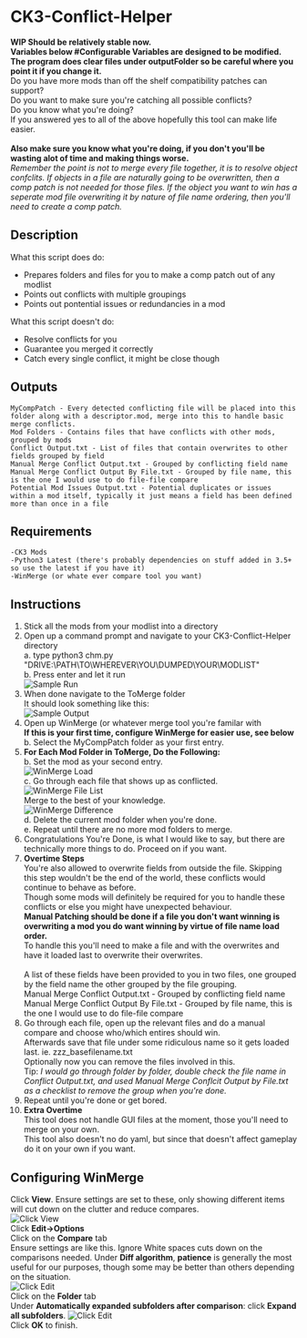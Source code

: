 # CK3-Conflict-Helper
<b>WIP Should be relatively stable now.<br>
Variables below #Configurable Variables are designed to be modified.<br>
The program does clear files under outputFolder so be careful where you point it if you change it.</b><br>
Do you have more mods than off the shelf compatibility patches can support?<br>
Do you want to make sure you're catching all possible conflicts?<br>
Do you know what you're doing?<br>
If you answered yes to all of the above hopefully this tool can make life easier.<br><br>
<b>Also make sure you know what you're doing, if you don't you'll be wasting alot of time and making things worse.<br></b>
<i>Remember the point is not to merge every file together, it is to resolve object confclits. If objects in a file are naturally going to be overwritten, then a comp patch is not needed for those files.  If the object you want to win has a seperate mod file overwriting it by nature of file name ordering, then you'll need to create a comp patch.</i>
## Description
What this script does do:<br>
- Prepares folders and files for you to make a comp patch out of any modlist
- Points out conflicts with multiple groupings
- Points out pontential issues or redundancies in a mod

What this script doesn't do:<br>
- Resolve conflicts for you
- Guarantee you merged it correctly
- Catch every single conflict, it might be close though
## Outputs
    MyCompPatch - Every detected conflicting file will be placed into this folder along with a descriptor.mod, merge into this to handle basic merge conflicts.
    Mod Folders - Contains files that have conflicts with other mods, grouped by mods
    Conflict Output.txt - List of files that contain overwrites to other fields grouped by field
    Manual Merge Conflict Output.txt - Grouped by conflicting field name
    Manual Merge Conflict Output By File.txt - Grouped by file name, this is the one I would use to do file-file compare
    Potential Mod Issues Output.txt - Potential duplicates or issues within a mod itself, typically it just means a field has been defined more than once in a file
## Requirements
    -CK3 Mods
    -Python3 Latest (there's probably dependencies on stuff added in 3.5+ so use the latest if you have it)
    -WinMerge (or whate ever compare tool you want)

## Instructions
1. Stick all the mods from your modlist into a directory<br>
2. Open up a command prompt and navigate to your CK3-Conflict-Helper directory<br>
    a. type python3 chm.py "DRIVE:\PATH\TO\WHEREVER\YOU\DUMPED\YOUR\MODLIST"<br>
    b. Press enter and let it run<br>
    ![Sample Run](https://github.com/sintri/CK3-Conflict-Helper/blob/main/HelpFiles/cmd1.PNG)<br>
3. When done navigate to the ToMerge folder<br>
    It should look something like this:<br>
    ![Sample Output](https://github.com/sintri/CK3-Conflict-Helper/blob/main/HelpFiles/output.PNG)<br>
4. Open up WinMerge (or whatever merge tool you're familar with<br>
    <b>If this is your first time, configure WinMerge for easier use, see below</b><br>
    b. Select the MyCompPatch folder as your first entry.<br>
6. <b>For Each Mod Folder in ToMerge, Do the Following:</b><br>
    b. Set the mod as your second entry.<br>
       ![WinMerge Load](https://github.com/sintri/CK3-Conflict-Helper/blob/main/HelpFiles/winmerge1.PNG)<br>
    c. Go through each file that shows up as conflicted.<br>
       ![WinMerge File List](https://github.com/sintri/CK3-Conflict-Helper/blob/main/HelpFiles/winmerge2.PNG)<br>
       Merge to the best of your knowledge.<br>
       ![WinMerge Difference](https://github.com/sintri/CK3-Conflict-Helper/blob/main/HelpFiles/winmerge3.PNG)<br>
    d. Delete the current mod folder when you're done.<br>
    e. Repeat until there are no more mod folders to merge.<br>
7. Congratulations You're Done, is what I would like to say, but there are technically more things to do. Proceed on if you want.<br>
8. <b>Overtime Steps</b><br>
    You're also allowed to overwrite fields from outside the file.  Skipping this step wouldn't be the end of the world, these conflicts would continue to behave as before.<br>
    Though some mods will definitely be required for you to handle these conflicts or else you might have unexpected behaviour.<br>
    <b>Manual Patching should be done if a file you don't want winning is overwriting a mod you do want winning by virtue of file name load order.</b><br>
    To handle this you'll need to make a file and with the overwrites and have it loaded last to overwrite their overwrites.<br><br>
    A list of these fields have been provided to you in two files, one grouped by the field name the other grouped by the file grouping.<br>
    Manual Merge Conflict Output.txt - Grouped by conflicting field name<br>
    Manual Merge Conflict Output By File.txt - Grouped by file name, this is the one I would use to do file-file compare<br>
9. Go through each file, open up the relevant files and do a manual compare and choose who/which entires should win.<br>
    Afterwards save that file under some ridiculous name so it gets loaded last. ie. zzz_basefilename.txt<br>
    Optionally now you can remove the files involved in this.<br>
    Tip: <i>I would go through folder by folder, double check the file name in Conflict Output.txt, and used Manual Merge Conflcit Output by File.txt as a checklist to remove the group when you're done.</i><br>
10. Repeat until you're done or get bored.<br>
11. <b>Extra Overtime</b><br>
    This tool does not handle GUI files at the moment, those you'll need to merge on your own.<br>
    This tool also doesn't no do yaml, but since that doesn't affect gameplay do it on your own if you want.


## Configuring WinMerge
Click <b>View</b>. Ensure settings are set to these, only showing different items will cut down on the clutter and reduce compares.<br>
![Click View](https://github.com/sintri/CK3-Conflict-Helper/blob/main/HelpFiles/winmergec0.PNG)<br>
Click <b>Edit->Options</b><br>
Click on the <b>Compare</b> tab<br>
Ensure settings are like this. Ignore White spaces cuts down on the comparisons needed. Under <b>Diff algorithm</b>, <b>patience</b> is generally the most useful for our purposes, though some may be better than others depending on the situation.<br>
![Click Edit](https://github.com/sintri/CK3-Conflict-Helper/blob/main/HelpFiles/winmergec1.PNG)<br>
Click on the <b>Folder</b> tab<br>
Under <b>Automatically expanded subfolders after comparison</b>: click <b>Expand all subfolders</b>.
![Click Edit](https://github.com/sintri/CK3-Conflict-Helper/blob/main/HelpFiles/winmergec2.PNG)<br>
Click <b>OK</b> to finish.
